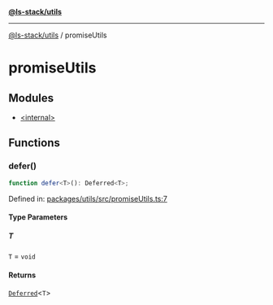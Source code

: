 [**@ls-stack/utils**](../README.md)

---

[@ls-stack/utils](../modules.md) / promiseUtils

# promiseUtils

## Modules

- [\<internal\>](-internal-.md)

## Functions

### defer()

```ts
function defer<T>(): Deferred<T>;
```

Defined in: [packages/utils/src/promiseUtils.ts:7](https://github.com/lucasols/utils/blob/main/packages/utils/src/promiseUtils.ts#L7)

#### Type Parameters

##### T

`T` = `void`

#### Returns

[`Deferred`](-internal-.md#deferred)\<`T`\>

